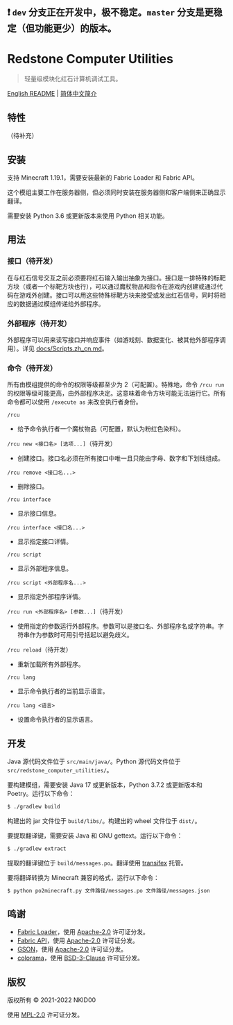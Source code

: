## ❗ `dev` 分支正在开发中，极不稳定。`master` 分支是更稳定（但功能更少）的版本。

# Redstone Computer Utilities

>  轻量级模块化红石计算机调试工具。

[English README](./README.md) | [简体中文简介](./README.zh_cn.md)

## 特性

（待补充）

## 安装

支持 Minecraft 1.19.1，需要安装最新的 Fabric Loader 和 Fabric API。

这个模组主要工作在服务器侧，但必须同时安装在服务器侧和客户端侧来正确显示翻译。

需要安装 Python 3.6 或更新版本来使用 Python 相关功能。

## 用法

### 接口（待开发）

在与红石信号交互之前必须要将红石输入输出抽象为接口。接口是一排特殊的标靶方块（或者一个标靶方块也行），可以通过魔杖物品和指令在游戏内创建或通过代码在游戏外创建。接口可以用这些特殊标靶方块来接受或发出红石信号，同时将相应的数据通过模组传递给外部程序。

### 外部程序（待开发）

外部程序可以用来读写接口并响应事件（如游戏刻、数据变化、被其他外部程序调用）。详见 [docs/Scripts.zh_cn.md](./docs/Scripts.zh_cn.md)。

### 命令（待开发）

所有由模组提供的命令的权限等级都至少为 2（可配置）。特殊地，命令 `/rcu run` 的权限等级可能更高，由外部程序决定。这意味着命令方块可能无法运行它。所有命令都可以使用 `/execute as` 来改变执行者身份。

`/rcu`
- 给予命令执行者一个魔杖物品（可配置，默认为粉红色染料）。

`/rcu new <接口名> [选项...]`（待开发）
- 创建接口。接口名必须在所有接口中唯一且只能由字母、数字和下划线组成。

`/rcu remove <接口名...>`
- 删除接口。

`/rcu interface`
- 显示接口信息。

`/rcu interface <接口名...>`
- 显示指定接口详情。

`/rcu script`
- 显示外部程序信息。

`/rcu script <外部程序名...>`
- 显示指定外部程序详情。

`/rcu run <外部程序名> [参数...]`（待开发）
- 使用指定的参数运行外部程序。参数可以是接口名、外部程序名或字符串。字符串作为参数时可用引号括起以避免歧义。

`/rcu reload`（待开发）
- 重新加载所有外部程序。

`/rcu lang`
- 显示命令执行者的当前显示语言。

`/rcu lang <语言>`
- 设置命令执行者的显示语言。

## 开发

Java 源代码文件位于 `src/main/java/`。Python 源代码文件位于 `src/redstone_computer_utilities/`。

要构建模组，需要安装 Java 17 或更新版本，Python 3.7.2 或更新版本和 Poetry。运行以下命令：

```sh
$ ./gradlew build
```

构建出的 jar 文件位于 `build/libs/`。构建出的 wheel 文件位于 `dist/`。

要提取翻译键，需要安装 Java 和 GNU gettext。运行以下命令：

```sh
$ ./gradlew extract
```

提取的翻译键位于 `build/messages.po`。翻译使用 [transifex](https://www.transifex.com/nkid00/redstone-computer-utilities) 托管。

要将翻译转换为 Minecraft 兼容的格式，运行以下命令：

```sh
$ python po2minecraft.py 文件路径/messages.po 文件路径/messages.json
```

## 鸣谢

- [Fabric Loader](https://github.com/FabricMC/fabric-loader)，使用 [Apache-2.0](https://github.com/FabricMC/fabric-loader/blob/master/LICENSE) 许可证分发。
- [Fabric API](https://github.com/FabricMC/fabric)，使用 [Apache-2.0](https://github.com/FabricMC/fabric/blob/master/LICENSE) 许可证分发。
- [GSON](https://github.com/google/gson)，使用 [Apache-2.0](https://github.com/google/gson/blob/master/LICENSE) 许可证分发。
- [colorama](https://github.com/tartley/colorama)，使用 [BSD-3-Clause](https://github.com/tartley/colorama/blob/master/LICENSE.txt) 许可证分发。

## 版权

版权所有 © 2021-2022 NKID00

使用 [MPL-2.0](./LICENSE) 许可证分发。
